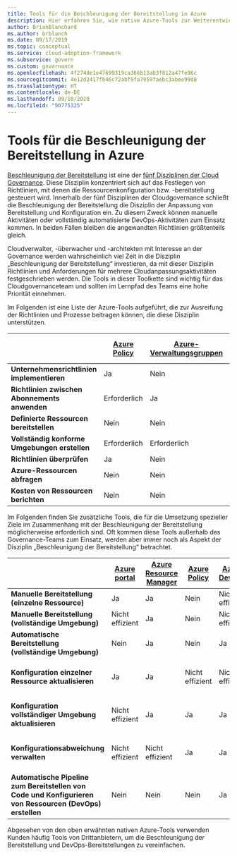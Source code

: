 ```yaml
---
title: Tools für die Beschleunigung der Bereitstellung in Azure
description: Hier erfahren Sie, wie native Azure-Tools zur Weiterentwicklung von Richtlinien und Prozessen beitragen können, die die Disziplin „Beschleunigung der Bereitstellung“ unterstützen.
author: BrianBlanchard
ms.author: brblanch
ms.date: 09/17/2019
ms.topic: conceptual
ms.service: cloud-adoption-framework
ms.subservice: govern
ms.custom: governance
ms.openlocfilehash: 4f274de1e47699319ca366b13ab3f812a47fe96c
ms.sourcegitcommit: 4e12d2417f646c72abf9fa7959faebc3abee99d8
ms.translationtype: HT
ms.contentlocale: de-DE
ms.lasthandoff: 09/18/2020
ms.locfileid: "90775325"
---
```

# <a name="deployment-acceleration-tools-in-azure"></a>Tools für die Beschleunigung der Bereitstellung in Azure

[Beschleunigung der Bereitstellung](./index.md) ist eine der [fünf Disziplinen der Cloud Governance](../governance-disciplines.md). Diese Disziplin konzentriert sich auf das Festlegen von Richtlinien, mit denen die Ressourcenkonfiguration bzw. -bereitstellung gesteuert wird. Innerhalb der fünf Disziplinen der Cloudgovernance schließt die Beschleunigung der Bereitstellung die Disziplin der Anpassung von Bereitstellung und Konfiguration ein. Zu diesem Zweck können manuelle Aktivitäten oder vollständig automatisierte DevOps-Aktivitäten zum Einsatz kommen. In beiden Fällen bleiben die angewandten Richtlinien größtenteils gleich.

Cloudverwalter, -überwacher und -architekten mit Interesse an der Governance werden wahrscheinlich viel Zeit in die Disziplin „Beschleunigung der Bereitstellung“ investieren, da mit dieser Disziplin Richtlinien und Anforderungen für mehrere Cloudanpassungsaktivitäten festgeschrieben werden. Die Tools in dieser Toolkette sind wichtig für das Cloudgovernanceteam und sollten im Lernpfad des Teams eine hohe Priorität einnehmen.

Im Folgenden ist eine Liste der Azure-Tools aufgeführt, die zur Ausreifung der Richtlinien und Prozesse beitragen können, die diese Disziplin unterstützen.

|  | [Azure Policy](/azure/governance/policy/overview) | [Azure-Verwaltungsgruppen](/azure/governance/management-groups) | [Azure Resource Manager](/azure/azure-resource-manager/management/overview) | [Azure Blueprint](/azure/governance/blueprints/overview) | [Azure Resource Graph](/azure/governance/resource-graph/overview) | [Azure Cost Management + Billing](/azure/cost-management) |
|---------|---------|---------|---------|---------|---------|---------|
| **Unternehmensrichtlinien implementieren**     | Ja | Nein  | Nein  | Nein | Nein | Nein |
| **Richtlinien zwischen Abonnements anwenden**     | Erforderlich | Ja  | Nein  | Nein | Nein | Nein |
| **Definierte Ressourcen bereitstellen**     | Nein | Nein  | Ja  | Nein | Nein | Nein |
| **Vollständig konforme Umgebungen erstellen**      | Erforderlich | Erforderlich  | Erforderlich  | Ja | Nein | Nein |
| **Richtlinien überprüfen**      | Ja | Nein  | Nein  | Nein | Nein | Nein |
| **Azure-Ressourcen abfragen**      | Nein | Nein  | Nein  | Nein | Ja | Nein |
| **Kosten von Ressourcen berichten**      | Nein | Nein  | Nein  | Nein | Nein | Ja |

Im Folgenden finden Sie zusätzliche Tools, die für die Umsetzung spezieller Ziele im Zusammenhang mit der Beschleunigung der Bereitstellung möglicherweise erforderlich sind. Oft kommen diese Tools außerhalb des Governance-Teams zum Einsatz, werden aber immer noch als Aspekt der Disziplin „Beschleunigung der Bereitstellung“ betrachtet.

|  | [Azure portal](https://azure.microsoft.com/features/azure-portal)  | [Azure Resource Manager](/azure/azure-resource-manager/management/overview)  | [Azure Policy](/azure/governance/policy/overview) | [Azure DevOps](/azure/devops/user-guide/what-is-azure-devops) | [Azure Backup](/azure/backup/backup-overview) | [Azure Site Recovery](/azure/site-recovery/site-recovery-overview) |
|---------|---------|---------|---------|---------|---------|---------|
| **Manuelle Bereitstellung (einzelne Ressource)**     | Ja | Ja  | Nein  | Nicht effizient | Nein | Ja |
| **Manuelle Bereitstellung (vollständige Umgebung)**     | Nicht effizient | Ja | Nein  | Nicht effizient | Nein | Ja |
| **Automatische Bereitstellung (vollständige Umgebung)**     | Nein  | Ja  | Nein  | Ja  | Nein | Ja |
| **Konfiguration einzelner Ressource aktualisieren**     | Ja | Ja | Nicht effizient | Nicht effizient | Nein | Ja – während der Replikation |
| **Konfiguration vollständiger Umgebung aktualisieren**     | Nicht effizient | Ja | Ja | Ja  | Nein | Ja – während der Replikation |
| **Konfigurationsabweichung verwalten**     | Nicht effizient | Nicht effizient | Ja  | Ja  | Nein | Ja – während der Replikation |
| **Automatische Pipeline zum Bereitstellen von Code und Konfigurieren von Ressourcen (DevOps) erstellen**     | Nein | Nein | Nein | Ja | Nein | Nein |

Abgesehen von den oben erwähnten nativen Azure-Tools verwenden Kunden häufig Tools von Drittanbietern, um die Beschleunigung der Bereitstellung und DevOps-Bereitstellungen zu vereinfachen.
